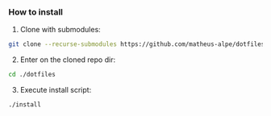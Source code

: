 ### How to install
1. Clone with submodules:
```sh
git clone --recurse-submodules https://github.com/matheus-alpe/dotfiles.git
```
2. Enter on the cloned repo dir:
```sh
cd ./dotfiles
```

3. Execute install script:
```sh
./install
```
